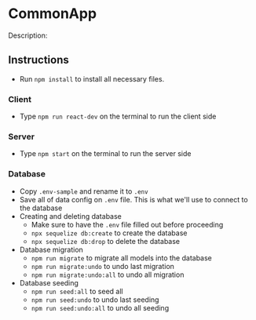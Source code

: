 # CommonApp

Description:

## Instructions

-   Run `npm install` to install all necessary files.

### Client

-   Type `npm run react-dev` on the terminal to run the client side

### Server

-   Type `npm start` on the terminal to run the server side

### Database

-   Copy `.env-sample` and rename it to `.env`
-   Save all of data config on `.env` file. This is what we'll use to connect to the database
-   Creating and deleting database
    -   Make sure to have the `.env` file filled out before proceeding
    -   `npx sequelize db:create` to create the database
    -   `npx sequelize db:drop` to delete the database
-   Database migration
    -   `npm run migrate` to migrate all models into the database
    -   `npm run migrate:undo` to undo last migration
    -   `npm run migrate:undo:all` to undo all migration
-   Database seeding
    -   `npm run seed:all` to seed all
    -   `npm run seed:undo` to undo last seeding
    -   `npm run seed:undo:all` to undo all seeding

<!-- -   Database migration
    -   `npx sequelize db:migrate` to migrate all models into the database
    -   `npx sequelize db:migrate:undo` to undo last migration
    -   `npx sequelize db:migrate:undo:all` to undo all migration
-   Database seeding
    -   `npx sequelize db:seed --name [name of seeder file]` to seed specific file
    -   `npx sequelize db:seed:all` to seed all
    -   `npx sequelize db:seed:undo` to undo last seeding
    -   `npx sequelize db:seed:undo:all` to undo all seeding -->
